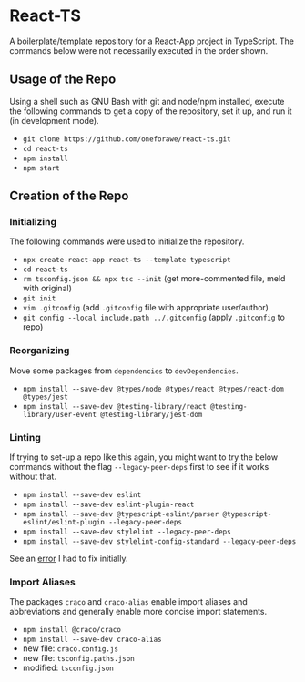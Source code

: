 # React-TS

A boilerplate/template repository for a React-App project in TypeScript. The
commands below were not necessarily executed in the order shown.

## Usage of the Repo

Using a shell such as GNU Bash with git and node/npm installed, execute the
following commands to get a copy of the repository, set it up, and run it (in
development mode).

* `git clone https://github.com/oneforawe/react-ts.git`
* `cd react-ts`
* `npm install`
* `npm start`

## Creation of the Repo

### Initializing

The following commands were used to initialize the repository.

* `npx create-react-app react-ts --template typescript`
* `cd react-ts`
* `rm tsconfig.json && npx tsc --init`  (get more-commented file, meld with original)
* `git init`
* `vim .gitconfig`  (add `.gitconfig` file with appropriate user/author)
* `git config --local include.path ../.gitconfig`  (apply `.gitconfig` to repo)

### Reorganizing

Move some packages from `dependencies` to `devDependencies`.

* `npm install --save-dev @types/node @types/react @types/react-dom @types/jest`
* `npm install --save-dev @testing-library/react @testing-library/user-event @testing-library/jest-dom`

### Linting

If trying to set-up a repo like this again, you might want to try the below
commands without the flag `--legacy-peer-deps` first to see if it works without
that.

* `npm install --save-dev eslint`
* `npm install --save-dev eslint-plugin-react`
* `npm install --save-dev @typescript-eslint/parser @typescript-eslint/eslint-plugin --legacy-peer-deps`
* `npm install --save-dev stylelint --legacy-peer-deps`
* `npm install --save-dev stylelint-config-standard --legacy-peer-deps`

See an [error](./docs/Error.md) I had to fix initially.

### Import Aliases

The packages `craco` and `craco-alias` enable import aliases and abbreviations
and generally enable more concise import statements.

* `npm install @craco/craco`
* `npm install --save-dev craco-alias`
* new file: `craco.config.js`
* new file: `tsconfig.paths.json`
* modified: `tsconfig.json`
